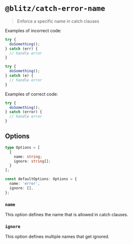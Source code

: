 # `@blitz/catch-error-name`

> Enforce a specific name in catch clauses

Examples of incorrect code:

```ts
try {
  doSomething();
} catch (err) {
  // handle error
}
```

```ts
try {
  doSomething();
} catch (e) {
  // handle error
}
```

Examples of correct code:

```ts
try {
  doSomething();
} catch (error) {
  // handle error
}
```

## Options

```ts
type Options = [
  {
    name: string;
    ignore: string[];
  }
];

const defaultOptions: Options = {
  name: 'error',
  ignore: [],
};
```

### `name`

This option defines the name that is allowed in catch clauses.

### `ignore`

This option defines multiple names that get ignored.
